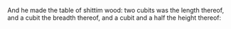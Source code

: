 And he made the table of shittim wood: two cubits was the length thereof, and a cubit the breadth thereof, and a cubit and a half the height thereof:
